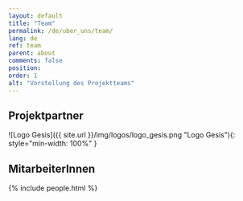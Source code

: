 ```yaml
---
layout: default
title: "Team"
permalink: /de/uber_uns/team/
lang: de
ref: team
parent: about
comments: false
position:
order: 1
alt: "Vorstellung des Projektteams"
---
```


## Projektpartner
![Logo Gesis]({{ site.url }}/img/logos/logo_gesis.png "Logo Gesis"){: style="min-width: 100%" }

## MitarbeiterInnen

{% include people.html %}
